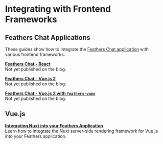 # Integrating with Frontend Frameworks

## Feathers Chat Applications
These guides show how to integrate the [Feathers Chat application](guides/chat/readme.md) with various frontend frameworks.

[**Feathers Chat - React**]()<br/>
Not yet published on the blog.

[**Feathers Chat - Vue.js 2**]()<br/>
Not yet published on the blog.

[**Feathers Chat - Vue.js 2 with `feathers-vuex`**]()<br/>
Not yet published on the blog.


## Vue.js

[**Integrating Nuxt into your Feathers Application**](https://blog.feathersjs.com/ssr-vuejs-app-with-feathers-and-nuxt-bb7dfd3e6397)<br/>
Learn how to integrate the Nuxt server-side rendering framework for Vue.js into your Feathers application.
